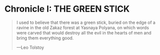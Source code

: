 
# Chronicle I: THE GREEN STICK

> I used to believe that there was a green stick, buried on the
> edge of a ravine in the old Zakaz forest at Yasnaya Polyana,
> on which words were carved that would destroy all the evil
> in the hearts of men and bring them everything good.
> 
> —Leo Tolstoy


